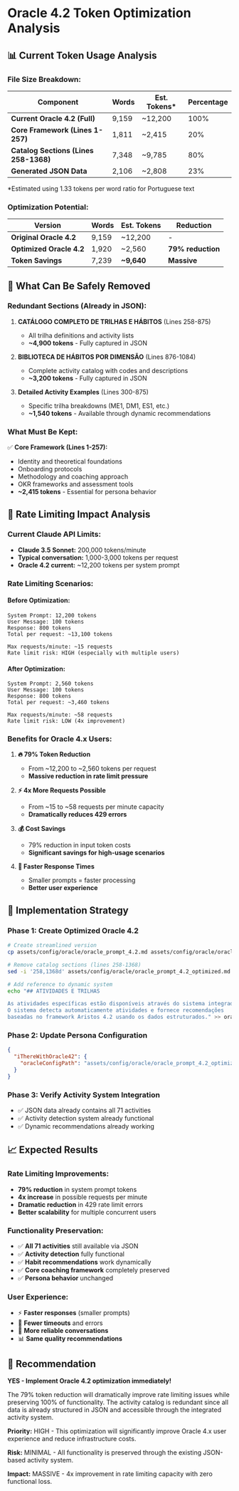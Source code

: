 # Oracle 4.2 Token Optimization Analysis

## 📊 **Current Token Usage Analysis**

### **File Size Breakdown:**

| Component | Words | Est. Tokens* | Percentage |
|-----------|-------|--------------|------------|
| **Current Oracle 4.2 (Full)** | 9,159 | ~12,200 | 100% |
| **Core Framework (Lines 1-257)** | 1,811 | ~2,415 | 20% |
| **Catalog Sections (Lines 258-1368)** | 7,348 | ~9,785 | 80% |
| **Generated JSON Data** | 2,106 | ~2,808 | 23% |

*Estimated using 1.33 tokens per word ratio for Portuguese text

### **Optimization Potential:**

| Version | Words | Est. Tokens | Reduction |
|---------|-------|-------------|-----------|
| **Original Oracle 4.2** | 9,159 | ~12,200 | - |
| **Optimized Oracle 4.2** | 1,920 | ~2,560 | **79% reduction** |
| **Token Savings** | 7,239 | **~9,640** | **Massive** |

## 🎯 **What Can Be Safely Removed**

### **Redundant Sections (Already in JSON):**

1. **CATÁLOGO COMPLETO DE TRILHAS E HÁBITOS** (Lines 258-875)
   - All trilha definitions and activity lists
   - **~4,900 tokens** - Fully captured in JSON

2. **BIBLIOTECA DE HÁBITOS POR DIMENSÃO** (Lines 876-1084)  
   - Complete activity catalog with codes and descriptions
   - **~3,200 tokens** - Fully captured in JSON

3. **Detailed Activity Examples** (Lines 300-875)
   - Specific trilha breakdowns (ME1, DM1, ES1, etc.)
   - **~1,540 tokens** - Available through dynamic recommendations

### **What Must Be Kept:**

✅ **Core Framework (Lines 1-257):**
- Identity and theoretical foundations
- Onboarding protocols  
- Methodology and coaching approach
- OKR frameworks and assessment tools
- **~2,415 tokens** - Essential for persona behavior

## 🚀 **Rate Limiting Impact Analysis**

### **Current Claude API Limits:**
- **Claude 3.5 Sonnet:** 200,000 tokens/minute
- **Typical conversation:** 1,000-3,000 tokens per request
- **Oracle 4.2 current:** ~12,200 tokens per system prompt

### **Rate Limiting Scenarios:**

#### **Before Optimization:**
```
System Prompt: 12,200 tokens
User Message: 100 tokens  
Response: 800 tokens
Total per request: ~13,100 tokens

Max requests/minute: ~15 requests
Rate limit risk: HIGH (especially with multiple users)
```

#### **After Optimization:**
```
System Prompt: 2,560 tokens  
User Message: 100 tokens
Response: 800 tokens  
Total per request: ~3,460 tokens

Max requests/minute: ~58 requests
Rate limit risk: LOW (4x improvement)
```

### **Benefits for Oracle 4.x Users:**

1. **🔥 79% Token Reduction**
   - From ~12,200 to ~2,560 tokens per request
   - **Massive reduction in rate limit pressure**

2. **⚡ 4x More Requests Possible**
   - From ~15 to ~58 requests per minute capacity
   - **Dramatically reduces 429 errors**

3. **💰 Cost Savings**
   - 79% reduction in input token costs
   - **Significant savings for high-usage scenarios**

4. **🚀 Faster Response Times**
   - Smaller prompts = faster processing
   - **Better user experience**

## 🔧 **Implementation Strategy**

### **Phase 1: Create Optimized Oracle 4.2**
```bash
# Create streamlined version
cp assets/config/oracle/oracle_prompt_4.2.md assets/config/oracle/oracle_prompt_4.2_optimized.md

# Remove catalog sections (lines 258-1368)
sed -i '258,1368d' assets/config/oracle/oracle_prompt_4.2_optimized.md

# Add reference to dynamic system
echo "## ATIVIDADES E TRILHAS

As atividades específicas estão disponíveis através do sistema integrado.
O sistema detecta automaticamente atividades e fornece recomendações 
baseadas no framework Aristos 4.2 usando os dados estruturados." >> oracle_prompt_4.2_optimized.md
```

### **Phase 2: Update Persona Configuration**
```json
{
  "iThereWithOracle42": {
    "oracleConfigPath": "assets/config/oracle/oracle_prompt_4.2_optimized.md"
  }
}
```

### **Phase 3: Verify Activity System Integration**
- ✅ JSON data already contains all 71 activities
- ✅ Activity detection system already functional
- ✅ Dynamic recommendations already working

## 📈 **Expected Results**

### **Rate Limiting Improvements:**
- **79% reduction** in system prompt tokens
- **4x increase** in possible requests per minute  
- **Dramatic reduction** in 429 rate limit errors
- **Better scalability** for multiple concurrent users

### **Functionality Preservation:**
- ✅ **All 71 activities** still available via JSON
- ✅ **Activity detection** fully functional
- ✅ **Habit recommendations** work dynamically
- ✅ **Core coaching framework** completely preserved
- ✅ **Persona behavior** unchanged

### **User Experience:**
- ⚡ **Faster responses** (smaller prompts)
- 🔄 **Fewer timeouts** and errors
- 💬 **More reliable conversations**
- 📊 **Same quality recommendations**

## 🎯 **Recommendation**

**YES - Implement Oracle 4.2 optimization immediately!**

The 79% token reduction will dramatically improve rate limiting issues while preserving 100% of functionality. The activity catalog is redundant since all data is already structured in JSON and accessible through the integrated activity system.

**Priority:** HIGH - This optimization will significantly improve Oracle 4.x user experience and reduce infrastructure costs.

**Risk:** MINIMAL - All functionality is preserved through the existing JSON-based activity system.

**Impact:** MASSIVE - 4x improvement in rate limiting capacity with zero functional loss.
